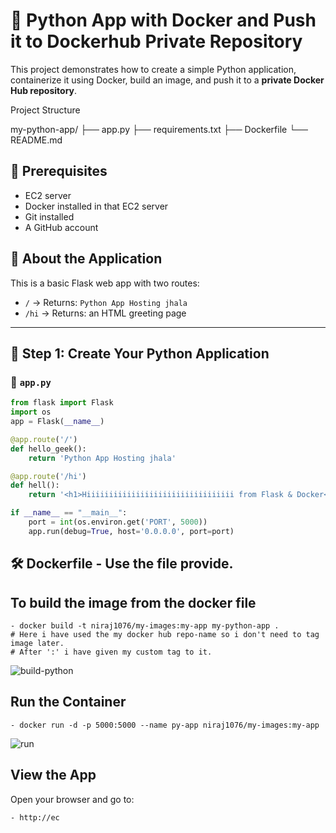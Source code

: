 
# 🚀 Python App with Docker and Push it to Dockerhub Private Repository

This project demonstrates how to create a simple Python application, containerize it using Docker, build an image, and push it to a **private Docker Hub repository**.

Project Structure

my-python-app/
├── app.py
├── requirements.txt
├── Dockerfile
└── README.md

## 🧾 Prerequisites

- EC2 server
- Docker installed in that EC2 server
- Git installed
- A GitHub account

## 🧠 About the Application

This is a basic Flask web app with two routes:

- `/` → Returns: `Python App Hosting jhala`
- `/hi` → Returns: an HTML greeting page

---

## 🧱 Step 1: Create Your Python Application

### 🔸 `app.py`

```python
from flask import Flask
import os
app = Flask(__name__)

@app.route('/')
def hello_geek():
    return 'Python App Hosting jhala'

@app.route('/hi')
def hell():
    return '<h1>Hiiiiiiiiiiiiiiiiiiiiiiiiiiiiiiiii from Flask & Docker</h1>'

if __name__ == "__main__":
    port = int(os.environ.get('PORT', 5000))
    app.run(debug=True, host='0.0.0.0', port=port)
```


## 🛠️ Dockerfile - Use the file provide.


## To build the image from the docker file 

	- docker build -t niraj1076/my-images:my-app my-python-app .
	# Here i have used the my docker hub repo-name so i don't need to tag image later. 
	# After ':' i have given my custom tag to it.
 
![build-python](https://github.com/user-attachments/assets/61b1ca85-c92c-4189-b5b0-43e101f14bd6)

## Run the Container

	- docker run -d -p 5000:5000 --name py-app niraj1076/my-images:my-app


![run](https://github.com/user-attachments/assets/06cc9c2d-8c73-4ed3-a36c-c19f1941af5c)


## View the App
Open your browser and go to:

	- http://ec
